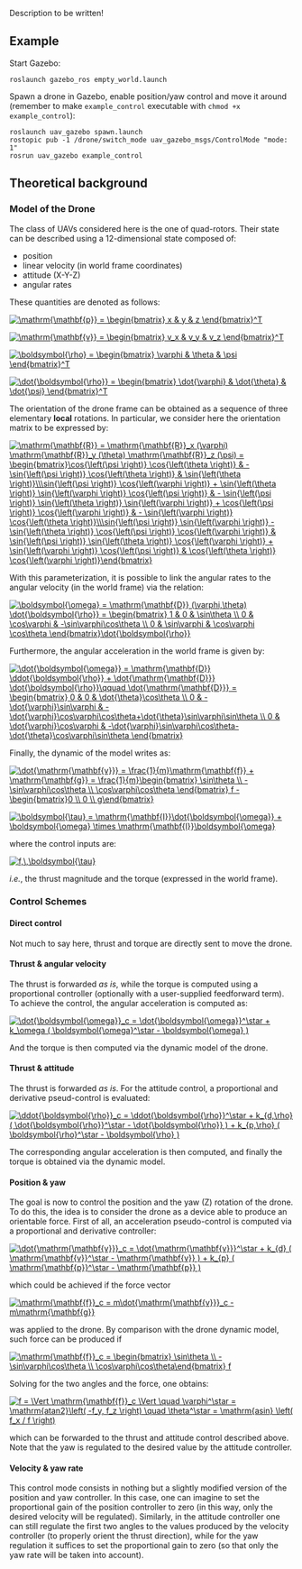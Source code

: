 Description to be written!

## Example

Start Gazebo:
```
roslaunch gazebo_ros empty_world.launch
```

Spawn a drone in Gazebo, enable position/yaw control and move it around
(remember to make `example_control` executable with `chmod +x example_control`):
```
roslaunch uav_gazebo spawn.launch
rostopic pub -1 /drone/switch_mode uav_gazebo_msgs/ControlMode "mode: 1"
rosrun uav_gazebo example_control
```

## Theoretical background

### Model of the Drone

The class of UAVs considered here is the one of quad-rotors. Their state can
be described using a 12-dimensional state composed of:
- position
- linear velocity (in world frame coordinates)
- attitude (X-Y-Z)
- angular rates

These quantities are denoted as follows:

<a href="https://www.codecogs.com/eqnedit.php?latex=\inline&space;\mathrm{\mathbf{p}}&space;=&space;\begin{bmatrix}&space;x&space;&&space;y&space;&&space;z&space;\end{bmatrix}^T" target="_blank"><img src="https://latex.codecogs.com/gif.latex?\inline&space;\mathrm{\mathbf{p}}&space;=&space;\begin{bmatrix}&space;x&space;&&space;y&space;&&space;z&space;\end{bmatrix}^T" title="\mathrm{\mathbf{p}} = \begin{bmatrix} x & y & z \end{bmatrix}^T" /></a>

<a href="https://www.codecogs.com/eqnedit.php?latex=\inline&space;\mathrm{\mathbf{v}}&space;=&space;\begin{bmatrix}&space;v_x&space;&&space;v_y&space;&&space;v_z&space;\end{bmatrix}^T" target="_blank"><img src="https://latex.codecogs.com/gif.latex?\inline&space;\mathrm{\mathbf{v}}&space;=&space;\begin{bmatrix}&space;v_x&space;&&space;v_y&space;&&space;v_z&space;\end{bmatrix}^T" title="\mathrm{\mathbf{v}} = \begin{bmatrix} v_x & v_y & v_z \end{bmatrix}^T" /></a>

<a href="https://www.codecogs.com/eqnedit.php?latex=\inline&space;\boldsymbol{\rho}&space;=&space;\begin{bmatrix}&space;\varphi&space;&&space;\theta&space;&&space;\psi&space;\end{bmatrix}^T" target="_blank"><img src="https://latex.codecogs.com/gif.latex?\inline&space;\boldsymbol{\rho}&space;=&space;\begin{bmatrix}&space;\varphi&space;&&space;\theta&space;&&space;\psi&space;\end{bmatrix}^T" title="\boldsymbol{\rho} = \begin{bmatrix} \varphi & \theta & \psi \end{bmatrix}^T" /></a>

<a href="https://www.codecogs.com/eqnedit.php?latex=\inline&space;\dot{\boldsymbol{\rho}}&space;=&space;\begin{bmatrix}&space;\dot{\varphi}&space;&&space;\dot{\theta}&space;&&space;\dot{\psi}&space;\end{bmatrix}^T" target="_blank"><img src="https://latex.codecogs.com/gif.latex?\inline&space;\dot{\boldsymbol{\rho}}&space;=&space;\begin{bmatrix}&space;\dot{\varphi}&space;&&space;\dot{\theta}&space;&&space;\dot{\psi}&space;\end{bmatrix}^T" title="\dot{\boldsymbol{\rho}} = \begin{bmatrix} \dot{\varphi} & \dot{\theta} & \dot{\psi} \end{bmatrix}^T" /></a>

The orientation of the drone frame can be obtained as a sequence of three elementary **local** rotations. In particular, we consider here the orientation matrix to be expressed by:

<a href="https://www.codecogs.com/eqnedit.php?latex=\inline&space;\mathrm{\mathbf{R}}&space;=&space;\mathrm{\mathbf{R}}_x&space;(\varphi)&space;\mathrm{\mathbf{R}}_y&space;(\theta)&space;\mathrm{\mathbf{R}}_z&space;(\psi)&space;=&space;\begin{bmatrix}\cos{\left(\psi&space;\right)}&space;\cos{\left(\theta&space;\right)}&space;&&space;-&space;\sin{\left(\psi&space;\right)}&space;\cos{\left(\theta&space;\right)}&space;&&space;\sin{\left(\theta&space;\right)}\\\sin{\left(\psi&space;\right)}&space;\cos{\left(\varphi&space;\right)}&space;&plus;&space;\sin{\left(\theta&space;\right)}&space;\sin{\left(\varphi&space;\right)}&space;\cos{\left(\psi&space;\right)}&space;&&space;-&space;\sin{\left(\psi&space;\right)}&space;\sin{\left(\theta&space;\right)}&space;\sin{\left(\varphi&space;\right)}&space;&plus;&space;\cos{\left(\psi&space;\right)}&space;\cos{\left(\varphi&space;\right)}&space;&&space;-&space;\sin{\left(\varphi&space;\right)}&space;\cos{\left(\theta&space;\right)}\\\sin{\left(\psi&space;\right)}&space;\sin{\left(\varphi&space;\right)}&space;-&space;\sin{\left(\theta&space;\right)}&space;\cos{\left(\psi&space;\right)}&space;\cos{\left(\varphi&space;\right)}&space;&&space;\sin{\left(\psi&space;\right)}&space;\sin{\left(\theta&space;\right)}&space;\cos{\left(\varphi&space;\right)}&space;&plus;&space;\sin{\left(\varphi&space;\right)}&space;\cos{\left(\psi&space;\right)}&space;&&space;\cos{\left(\theta&space;\right)}&space;\cos{\left(\varphi&space;\right)}\end{bmatrix}" target="_blank"><img src="https://latex.codecogs.com/gif.latex?\inline&space;\mathrm{\mathbf{R}}&space;=&space;\mathrm{\mathbf{R}}_x&space;(\varphi)&space;\mathrm{\mathbf{R}}_y&space;(\theta)&space;\mathrm{\mathbf{R}}_z&space;(\psi)&space;=&space;\begin{bmatrix}\cos{\left(\psi&space;\right)}&space;\cos{\left(\theta&space;\right)}&space;&&space;-&space;\sin{\left(\psi&space;\right)}&space;\cos{\left(\theta&space;\right)}&space;&&space;\sin{\left(\theta&space;\right)}\\\sin{\left(\psi&space;\right)}&space;\cos{\left(\varphi&space;\right)}&space;&plus;&space;\sin{\left(\theta&space;\right)}&space;\sin{\left(\varphi&space;\right)}&space;\cos{\left(\psi&space;\right)}&space;&&space;-&space;\sin{\left(\psi&space;\right)}&space;\sin{\left(\theta&space;\right)}&space;\sin{\left(\varphi&space;\right)}&space;&plus;&space;\cos{\left(\psi&space;\right)}&space;\cos{\left(\varphi&space;\right)}&space;&&space;-&space;\sin{\left(\varphi&space;\right)}&space;\cos{\left(\theta&space;\right)}\\\sin{\left(\psi&space;\right)}&space;\sin{\left(\varphi&space;\right)}&space;-&space;\sin{\left(\theta&space;\right)}&space;\cos{\left(\psi&space;\right)}&space;\cos{\left(\varphi&space;\right)}&space;&&space;\sin{\left(\psi&space;\right)}&space;\sin{\left(\theta&space;\right)}&space;\cos{\left(\varphi&space;\right)}&space;&plus;&space;\sin{\left(\varphi&space;\right)}&space;\cos{\left(\psi&space;\right)}&space;&&space;\cos{\left(\theta&space;\right)}&space;\cos{\left(\varphi&space;\right)}\end{bmatrix}" title="\mathrm{\mathbf{R}} = \mathrm{\mathbf{R}}_x (\varphi) \mathrm{\mathbf{R}}_y (\theta) \mathrm{\mathbf{R}}_z (\psi) = \begin{bmatrix}\cos{\left(\psi \right)} \cos{\left(\theta \right)} & - \sin{\left(\psi \right)} \cos{\left(\theta \right)} & \sin{\left(\theta \right)}\\\sin{\left(\psi \right)} \cos{\left(\varphi \right)} + \sin{\left(\theta \right)} \sin{\left(\varphi \right)} \cos{\left(\psi \right)} & - \sin{\left(\psi \right)} \sin{\left(\theta \right)} \sin{\left(\varphi \right)} + \cos{\left(\psi \right)} \cos{\left(\varphi \right)} & - \sin{\left(\varphi \right)} \cos{\left(\theta \right)}\\\sin{\left(\psi \right)} \sin{\left(\varphi \right)} - \sin{\left(\theta \right)} \cos{\left(\psi \right)} \cos{\left(\varphi \right)} & \sin{\left(\psi \right)} \sin{\left(\theta \right)} \cos{\left(\varphi \right)} + \sin{\left(\varphi \right)} \cos{\left(\psi \right)} & \cos{\left(\theta \right)} \cos{\left(\varphi \right)}\end{bmatrix}" /></a>

With this parameterization, it is possible to link the angular rates to the angular velocity (in the world frame) via the relation:

<a href="https://www.codecogs.com/eqnedit.php?latex=\inline&space;\boldsymbol{\omega}&space;=&space;\mathrm{\mathbf{D}}&space;(\varphi,\theta)&space;\dot{\boldsymbol{\rho}}&space;=&space;\begin{bmatrix}&space;1&space;&&space;0&space;&&space;\sin\theta&space;\\&space;0&space;&&space;\cos\varphi&space;&&space;-\sin\varphi\cos\theta&space;\\&space;0&space;&&space;\sin\varphi&space;&&space;\cos\varphi&space;\cos\theta&space;\end{bmatrix}\dot{\boldsymbol{\rho}}" target="_blank"><img src="https://latex.codecogs.com/gif.latex?\inline&space;\boldsymbol{\omega}&space;=&space;\mathrm{\mathbf{D}}&space;(\varphi,\theta)&space;\dot{\boldsymbol{\rho}}&space;=&space;\begin{bmatrix}&space;1&space;&&space;0&space;&&space;\sin\theta&space;\\&space;0&space;&&space;\cos\varphi&space;&&space;-\sin\varphi\cos\theta&space;\\&space;0&space;&&space;\sin\varphi&space;&&space;\cos\varphi&space;\cos\theta&space;\end{bmatrix}\dot{\boldsymbol{\rho}}" title="\boldsymbol{\omega} = \mathrm{\mathbf{D}} (\varphi,\theta) \dot{\boldsymbol{\rho}} = \begin{bmatrix} 1 & 0 & \sin\theta \\ 0 & \cos\varphi & -\sin\varphi\cos\theta \\ 0 & \sin\varphi & \cos\varphi \cos\theta \end{bmatrix}\dot{\boldsymbol{\rho}}" /></a>

Furthermore, the angular acceleration in the world frame is given by:

<a href="https://www.codecogs.com/eqnedit.php?latex=\inline&space;\dot{\boldsymbol{\omega}}&space;=&space;\mathrm{\mathbf{D}}&space;\ddot{\boldsymbol{\rho}}&space;&plus;&space;\dot{\mathrm{\mathbf{D}}}&space;\dot{\boldsymbol{\rho}}\qquad&space;\dot{\mathrm{\mathbf{D}}}&space;=&space;\begin{bmatrix}&space;0&space;&&space;0&space;&&space;\dot{\theta}\cos\theta&space;\\&space;0&space;&&space;-\dot{\varphi}\sin\varphi&space;&&space;-\dot{\varphi}\cos\varphi\cos\theta&plus;\dot{\theta}\sin\varphi\sin\theta&space;\\&space;0&space;&&space;\dot{\varphi}\cos\varphi&space;&&space;-\dot{\varphi}\sin\varphi\cos\theta-\dot{\theta}\cos\varphi\sin\theta&space;\end{bmatrix}" target="_blank"><img src="https://latex.codecogs.com/gif.latex?\inline&space;\dot{\boldsymbol{\omega}}&space;=&space;\mathrm{\mathbf{D}}&space;\ddot{\boldsymbol{\rho}}&space;&plus;&space;\dot{\mathrm{\mathbf{D}}}&space;\dot{\boldsymbol{\rho}}\qquad&space;\dot{\mathrm{\mathbf{D}}}&space;=&space;\begin{bmatrix}&space;0&space;&&space;0&space;&&space;\dot{\theta}\cos\theta&space;\\&space;0&space;&&space;-\dot{\varphi}\sin\varphi&space;&&space;-\dot{\varphi}\cos\varphi\cos\theta&plus;\dot{\theta}\sin\varphi\sin\theta&space;\\&space;0&space;&&space;\dot{\varphi}\cos\varphi&space;&&space;-\dot{\varphi}\sin\varphi\cos\theta-\dot{\theta}\cos\varphi\sin\theta&space;\end{bmatrix}" title="\dot{\boldsymbol{\omega}} = \mathrm{\mathbf{D}} \ddot{\boldsymbol{\rho}} + \dot{\mathrm{\mathbf{D}}} \dot{\boldsymbol{\rho}}\qquad \dot{\mathrm{\mathbf{D}}} = \begin{bmatrix} 0 & 0 & \dot{\theta}\cos\theta \\ 0 & -\dot{\varphi}\sin\varphi & -\dot{\varphi}\cos\varphi\cos\theta+\dot{\theta}\sin\varphi\sin\theta \\ 0 & \dot{\varphi}\cos\varphi & -\dot{\varphi}\sin\varphi\cos\theta-\dot{\theta}\cos\varphi\sin\theta \end{bmatrix}" /></a>

Finally, the dynamic of the model writes as:

<a href="https://www.codecogs.com/eqnedit.php?latex=\inline&space;\dot{\mathrm{\mathbf{v}}}&space;=&space;\frac{1}{m}\mathrm{\mathbf{f}}&space;&plus;&space;\mathrm{\mathbf{g}}&space;=&space;\frac{1}{m}\begin{bmatrix}&space;\sin\theta&space;\\&space;-\sin\varphi\cos\theta&space;\\&space;\cos\varphi\cos\theta&space;\end{bmatrix}&space;f&space;-&space;\begin{bmatrix}0&space;\\&space;0&space;\\&space;g\end{bmatrix}" target="_blank"><img src="https://latex.codecogs.com/gif.latex?\inline&space;\dot{\mathrm{\mathbf{v}}}&space;=&space;\frac{1}{m}\mathrm{\mathbf{f}}&space;&plus;&space;\mathrm{\mathbf{g}}&space;=&space;\frac{1}{m}\begin{bmatrix}&space;\sin\theta&space;\\&space;-\sin\varphi\cos\theta&space;\\&space;\cos\varphi\cos\theta&space;\end{bmatrix}&space;f&space;-&space;\begin{bmatrix}0&space;\\&space;0&space;\\&space;g\end{bmatrix}" title="\dot{\mathrm{\mathbf{v}}} = \frac{1}{m}\mathrm{\mathbf{f}} + \mathrm{\mathbf{g}} = \frac{1}{m}\begin{bmatrix} \sin\theta \\ -\sin\varphi\cos\theta \\ \cos\varphi\cos\theta \end{bmatrix} f - \begin{bmatrix}0 \\ 0 \\ g\end{bmatrix}" /></a>

<a href="https://www.codecogs.com/eqnedit.php?latex=\inline&space;\boldsymbol{\tau}&space;=&space;\mathrm{\mathbf{I}}\dot{\boldsymbol{\omega}}&space;&plus;&space;\boldsymbol{\omega}&space;\times&space;\mathrm{\mathbf{I}}\boldsymbol{\omega}" target="_blank"><img src="https://latex.codecogs.com/gif.latex?\inline&space;\boldsymbol{\tau}&space;=&space;\mathrm{\mathbf{I}}\dot{\boldsymbol{\omega}}&space;&plus;&space;\boldsymbol{\omega}&space;\times&space;\mathrm{\mathbf{I}}\boldsymbol{\omega}" title="\boldsymbol{\tau} = \mathrm{\mathbf{I}}\dot{\boldsymbol{\omega}} + \boldsymbol{\omega} \times \mathrm{\mathbf{I}}\boldsymbol{\omega}" /></a>

where the control inputs are:

<a href="https://www.codecogs.com/eqnedit.php?latex=\inline&space;f,\,\boldsymbol{\tau}" target="_blank"><img src="https://latex.codecogs.com/gif.latex?\inline&space;f,\,\boldsymbol{\tau}" title="f,\,\boldsymbol{\tau}" /></a>

*i.e.*, the thrust magnitude and the torque (expressed in the world frame).



### Control Schemes

#### Direct control

Not much to say here, thrust and torque are directly sent to move the drone.


#### Thrust & angular velocity

The thrust is forwarded *as is*, while the torque is computed using a proportional controller (optionally with a user-supplied feedforward term). To achieve the control, the angular acceleration is computed as:

<a href="https://www.codecogs.com/eqnedit.php?latex=\inline&space;\dot{\boldsymbol{\omega}}_c&space;=&space;\dot{\boldsymbol{\omega}}^\star&space;&plus;&space;k_\omega&space;(&space;\boldsymbol{\omega}^\star&space;-&space;\boldsymbol{\omega}&space;)" target="_blank"><img src="https://latex.codecogs.com/gif.latex?\inline&space;\dot{\boldsymbol{\omega}}_c&space;=&space;\dot{\boldsymbol{\omega}}^\star&space;&plus;&space;k_\omega&space;(&space;\boldsymbol{\omega}^\star&space;-&space;\boldsymbol{\omega}&space;)" title="\dot{\boldsymbol{\omega}}_c = \dot{\boldsymbol{\omega}}^\star + k_\omega ( \boldsymbol{\omega}^\star - \boldsymbol{\omega} )" /></a>

And the torque is then computed via the dynamic model of the drone.


#### Thrust & attitude

The thrust is forwarded *as is*. For the attitude control, a proportional and derivative pseud-control is evaluated:

<a href="https://www.codecogs.com/eqnedit.php?latex=\inline&space;\ddot{\boldsymbol{\rho}}_c&space;=&space;\ddot{\boldsymbol{\rho}}^\star&space;&plus;&space;k_{d,\rho}&space;(&space;\dot{\boldsymbol{\rho}}^\star&space;-&space;\dot{\boldsymbol{\rho}}&space;)&space;&plus;&space;k_{p,\rho}&space;(&space;\boldsymbol{\rho}^\star&space;-&space;\boldsymbol{\rho}&space;)" target="_blank"><img src="https://latex.codecogs.com/gif.latex?\inline&space;\ddot{\boldsymbol{\rho}}_c&space;=&space;\ddot{\boldsymbol{\rho}}^\star&space;&plus;&space;k_{d,\rho}&space;(&space;\dot{\boldsymbol{\rho}}^\star&space;-&space;\dot{\boldsymbol{\rho}}&space;)&space;&plus;&space;k_{p,\rho}&space;(&space;\boldsymbol{\rho}^\star&space;-&space;\boldsymbol{\rho}&space;)" title="\ddot{\boldsymbol{\rho}}_c = \ddot{\boldsymbol{\rho}}^\star + k_{d,\rho} ( \dot{\boldsymbol{\rho}}^\star - \dot{\boldsymbol{\rho}} ) + k_{p,\rho} ( \boldsymbol{\rho}^\star - \boldsymbol{\rho} )" /></a>

The corresponding angular acceleration is then computed, and finally the torque is obtained via the dynamic model.


#### Position & yaw

The goal is now to control the position and the yaw (Z) rotation of the drone. To do this, the idea is to consider the drone as a device able to produce an orientable force. First of all, an acceleration pseudo-control is computed via a proportional and derivative controller:

<a href="https://www.codecogs.com/eqnedit.php?latex=\inline&space;\dot{\mathrm{\mathbf{v}}}_c&space;=&space;\dot{\mathrm{\mathbf{v}}}^\star&space;&plus;&space;k_{d}&space;(&space;\mathrm{\mathbf{v}}^\star&space;-&space;\mathrm{\mathbf{v}}&space;)&space;&plus;&space;k_{p}&space;(&space;\mathrm{\mathbf{p}}^\star&space;-&space;\mathrm{\mathbf{p}}&space;)" target="_blank"><img src="https://latex.codecogs.com/gif.latex?\inline&space;\dot{\mathrm{\mathbf{v}}}_c&space;=&space;\dot{\mathrm{\mathbf{v}}}^\star&space;&plus;&space;k_{d}&space;(&space;\mathrm{\mathbf{v}}^\star&space;-&space;\mathrm{\mathbf{v}}&space;)&space;&plus;&space;k_{p}&space;(&space;\mathrm{\mathbf{p}}^\star&space;-&space;\mathrm{\mathbf{p}}&space;)" title="\dot{\mathrm{\mathbf{v}}}_c = \dot{\mathrm{\mathbf{v}}}^\star + k_{d} ( \mathrm{\mathbf{v}}^\star - \mathrm{\mathbf{v}} ) + k_{p} ( \mathrm{\mathbf{p}}^\star - \mathrm{\mathbf{p}} )" /></a>

which could be achieved if the force vector

<a href="https://www.codecogs.com/eqnedit.php?latex=\inline&space;\mathrm{\mathbf{f}}_c&space;=&space;m\dot{\mathrm{\mathbf{v}}}_c&space;-&space;m\mathrm{\mathbf{g}}" target="_blank"><img src="https://latex.codecogs.com/gif.latex?\inline&space;\mathrm{\mathbf{f}}_c&space;=&space;m\dot{\mathrm{\mathbf{v}}}_c&space;-&space;m\mathrm{\mathbf{g}}" title="\mathrm{\mathbf{f}}_c = m\dot{\mathrm{\mathbf{v}}}_c - m\mathrm{\mathbf{g}}" /></a>

was applied to the drone. By comparison with the drone dynamic model, such force can be produced if

<a href="https://www.codecogs.com/eqnedit.php?latex=\inline&space;\mathrm{\mathbf{f}}_c&space;=&space;\begin{bmatrix}&space;\sin\theta&space;\\&space;-\sin\varphi\cos\theta&space;\\&space;\cos\varphi\cos\theta\end{bmatrix}&space;f" target="_blank"><img src="https://latex.codecogs.com/gif.latex?\inline&space;\mathrm{\mathbf{f}}_c&space;=&space;\begin{bmatrix}&space;\sin\theta&space;\\&space;-\sin\varphi\cos\theta&space;\\&space;\cos\varphi\cos\theta\end{bmatrix}&space;f" title="\mathrm{\mathbf{f}}_c = \begin{bmatrix} \sin\theta \\ -\sin\varphi\cos\theta \\ \cos\varphi\cos\theta\end{bmatrix} f" /></a>

Solving for the two angles and the force, one obtains:

<a href="https://www.codecogs.com/eqnedit.php?latex=\inline&space;f&space;=&space;\Vert&space;\mathrm{\mathbf{f}}_c&space;\Vert&space;\quad&space;\varphi^\star&space;=&space;\mathrm{atan2}\left(&space;-f_y,&space;f_z&space;\right)&space;\quad&space;\theta^\star&space;=&space;\mathrm{asin}&space;\left(&space;f_x&space;/&space;f&space;\right)" target="_blank"><img src="https://latex.codecogs.com/gif.latex?\inline&space;f&space;=&space;\Vert&space;\mathrm{\mathbf{f}}_c&space;\Vert&space;\quad&space;\varphi^\star&space;=&space;\mathrm{atan2}\left(&space;-f_y,&space;f_z&space;\right)&space;\quad&space;\theta^\star&space;=&space;\mathrm{asin}&space;\left(&space;f_x&space;/&space;f&space;\right)" title="f = \Vert \mathrm{\mathbf{f}}_c \Vert \quad \varphi^\star = \mathrm{atan2}\left( -f_y, f_z \right) \quad \theta^\star = \mathrm{asin} \left( f_x / f \right)" /></a>

which can be forwarded to the thrust and attitude control described above. Note that the yaw is regulated to the desired value by the attitude controller.


#### Velocity & yaw rate

This control mode consists in nothing but a slightly modified version of the position and yaw controller. In this case, one can imagine to set the proportional gain of the position controller to zero (in this way, only the desired velocity will be regulated). Similarly, in the attitude controller one can still regulate the first two angles to the values produced by the velocity controller (to properly orient the thrust direction), while for the yaw regulation it suffices to set the proportional gain to zero (so that only the yaw rate will be taken into account).
